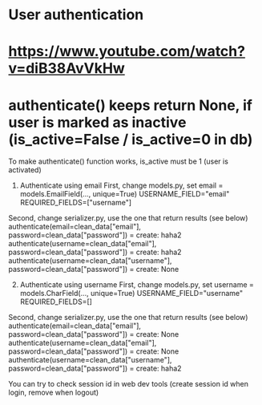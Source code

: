 # User authentication
# https://www.youtube.com/watch?v=diB38AvVkHw

# authenticate() keeps return None, if user is marked as inactive (is_active=False / is_active=0 in db)
To make authenticate() function works, is_active must be 1 (user is activated)
1. Authenticate using email
First, change models.py, set 
email = models.EmailField(..., unique=True)
USERNAME_FIELD="email"
REQUIRED_FIELDS=["username"]

Second, change serializer.py, use the one that return results (see below)
authenticate(email=clean_data["email"], password=clean_data["password"]) =  create: haha2
authenticate(username=clean_data["email"], password=clean_data["password"]) =  create: haha2
authenticate(username=clean_data["username"], password=clean_data["password"]) = create: None

2. Authenticate using username
First, change models.py, set 
username = models.CharField(..., unique=True)
USERNAME_FIELD="username"
REQUIRED_FIELDS=[]

Second, change serializer.py, use the one that return results (see below)
authenticate(email=clean_data["email"], password=clean_data["password"]) =  create: None
authenticate(username=clean_data["email"], password=clean_data["password"]) =  create: None
authenticate(username=clean_data["username"], password=clean_data["password"]) =  create: haha2

<!-- https://prnt.sc/eHLsAdLM_7vt -->
You can try to check session id in web dev tools (create session id when login, remove when logout)